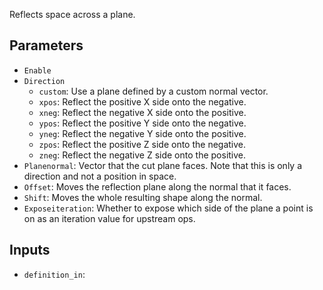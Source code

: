 Reflects space across a plane.

## Parameters

* `Enable`
* `Direction`
  * `custom`: Use a plane defined by a custom normal vector.
  * `xpos`: Reflect the positive X side onto the negative.
  * `xneg`: Reflect the negative X side onto the positive.
  * `ypos`: Reflect the positive Y side onto the negative.
  * `yneg`: Reflect the negative Y side onto the positive.
  * `zpos`: Reflect the positive Z side onto the negative.
  * `zneg`: Reflect the negative Z side onto the positive.
* `Planenormal`: Vector that the cut plane faces. Note that this is only a direction and not a position in space.
* `Offset`: Moves the reflection plane along the normal that it faces.
* `Shift`: Moves the whole resulting shape along the normal.
* `Exposeiteration`: Whether to expose which side of the plane a point is on as an iteration value for upstream ops.

## Inputs

* `definition_in`: 
